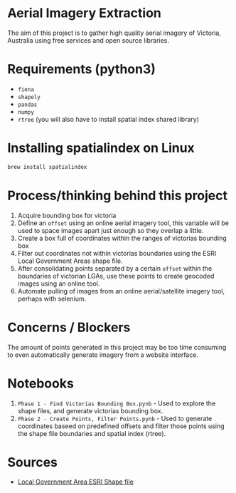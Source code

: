 # Aerial Imagery Extraction
The aim of this project is to gather high quality aerial imagery of Victoria, Australia using free services and open source libraries.
# Requirements (python3)
* `fiona`
* `shapely`
* `pandas`
* `numpy`
* `rtree` (you will also have to install spatial index shared library)

# Installing spatialindex on Linux
```sh
brew install spatialindex
```

# Process/thinking behind this project
1. Acquire bounding box for victoria
2. Define an `offset` using an online aerial imagery tool, this variable will be used to space images apart just enough so they overlap a little.
3. Create a box full of coordinates within the ranges of victorias bounding box
4. Filter out coordinates not within victorias boundaries using the ESRI Local Government Areas shape file.
5. After consolidating points separated by a certain `offset` within the boundaries of victorian LGAs, use these points to create geocoded images using an online tool.
6. Automate pulling of images from an online aerial/satellite imagery tool, perhaps with selenium.

# Concerns / Blockers
The amount of points generated in this project may be too time consuming to even automatically generate imagery from a website interface.

# Notebooks
1. `Phase 1 - Find Victorias Bounding Box.pynb` - Used to explore the shape files, and generate victorias bounding box.
2. `Phase 2 - Create Points, Filter Points.pynb` - Used to generate coordinates baseed on predefined offsets and filter those points using the shape file boundaries and spatial index (rtree).

# Sources
- [Local Government Area ESRI Shape file](http://www.abs.gov.au/websitedbs/D3310114.nsf/home/Digital+Boundaries)